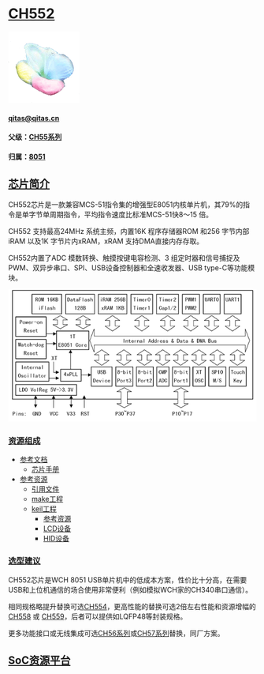 ﻿# [CH552](https://github.com/sochub/CH552) 
[![sites](SoC/SoC.png)](http://www.qitas.cn) 
####  qitas@qitas.cn
#### 父级：[CH55系列](https://github.com/sochub/CH55)
#### 归属：[8051](https://github.com/sochub/8051) 

## [芯片简介](https://github.com/sochub/CH552/wiki)

CH552芯片是一款兼容MCS-51指令集的增强型E8051内核单片机，其79%的指令是单字节单周期指令，平均指令速度比标准MCS-51快8～15 倍。

CH552 支持最高24MHz 系统主频，内置16K 程序存储器ROM 和256 字节内部iRAM 以及1K 字节片内xRAM，xRAM 支持DMA直接内存存取。

CH552内置了ADC 模数转换、触摸按键电容检测、3 组定时器和信号捕捉及PWM、双异步串口、SPI、USB设备控制器和全速收发器、USB type-C等功能模块。

[![sites](SoC/CH552.png)](http://www.wch.cn/products/CH552.html) 

### [资源组成](https://github.com/sochub/CH552)

* [参考文档](docs/)
	* [芯片手册](docs/)
* [参考资源](src/)
	* [引用文件](src/include)
	* [make工程](src/make/)
	* [keil工程](src/keil/)
		* [参考资源](src/examples)
		* [LCD设备](demo/LCD)
		* [HID设备](demo/HID)
	
### [选型建议](https://github.com/sochub/CH552)

CH552芯片是WCH 8051 USB单片机中的低成本方案，性价比十分高，在需要USB和上位机通信的场合使用非常便利（例如模拟WCH家的CH340串口通信）。

相同规格略提升替换可选[CH554](https://github.com/sochub/CH554)，更高性能的替换可选2倍左右性能和资源增幅的[CH558](https://github.com/sochub/CH558) 或 [CH559](https://github.com/sochub/CH559)，后者可以提供如LQFP48等封装规格。

更多功能接口或无线集成可选[CH56系列](https://github.com/sochub/CH56)或[CH57系列](https://github.com/sochub/CH57)替换，同厂方案。


##  [SoC资源平台](http://www.qitas.cn)
